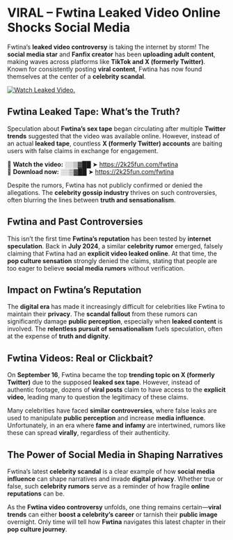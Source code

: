 # VIRAL – Fwtina Leaked Video Online Shocks Social Media 

Fwtina’s **leaked video controversy** is taking the internet by storm! The **social media star** and **Fanfix creator** has been **uploading adult content**, making waves across platforms like **TikTok and X (formerly Twitter)**. Known for consistently posting **viral content**, Fwtina has now found themselves at the center of a **celebrity scandal**.  

[![Watch Leaked Video.](https://miro.medium.com/v2/resize:fit:828/format:webp/1*cilzJN44JGOrTw9NJCrNHA.gif "Watch Leaked Video")](https://2k25fun.com/fwtina)

## **Fwtina Leaked Tape: What’s the Truth?**  
Speculation about **Fwtina’s sex tape** began circulating after multiple **Twitter trends** suggested that the video was available online. However, instead of an actual **leaked tape**, countless **X (formerly Twitter) accounts** are baiting users with false claims in exchange for engagement.  

🔹 **Watch the video:** ░░▒▓██ ➤ https://2k25fun.com/fwtina  
🔹 **Download now:** ░░▒▓██ ➤ https://2k25fun.com/fwtina  

Despite the rumors, Fwtina has not publicly confirmed or denied the allegations. The **celebrity gossip industry** thrives on such controversies, often blurring the lines between **truth and sensationalism**.  

## **Fwtina and Past Controversies**  
This isn’t the first time **Fwtina’s reputation** has been tested by **internet speculation**. Back in **July 2024**, a similar **celebrity rumor** emerged, falsely claiming that Fwtina had an **explicit video leaked online**. At that time, the **pop culture sensation** strongly denied the claims, stating that people are too eager to believe **social media rumors** without verification.  

## **Impact on Fwtina’s Reputation**  
The **digital era** has made it increasingly difficult for celebrities like Fwtina to maintain their **privacy**. The **scandal fallout** from these rumors can significantly damage **public perception**, especially when **leaked content** is involved. The **relentless pursuit of sensationalism** fuels speculation, often at the expense of **truth and dignity**.  

## **Fwtina Videos: Real or Clickbait?**  
On **September 16**, Fwtina became the top **trending topic on X (formerly Twitter)** due to the supposed **leaked sex tape**. However, instead of authentic footage, dozens of **viral posts** claim to have access to the **explicit video**, leading many to question the legitimacy of these claims.  

Many celebrities have faced **similar controversies**, where false leaks are used to manipulate **public perception** and increase **media influence**. Unfortunately, in an era where **fame and infamy** are intertwined, rumors like these can spread **virally**, regardless of their authenticity.  

## **The Power of Social Media in Shaping Narratives**  
Fwtina’s latest **celebrity scandal** is a clear example of how **social media influence** can shape narratives and invade **digital privacy**. Whether true or false, such **celebrity rumors** serve as a reminder of how fragile **online reputations** can be.  

As the **Fwtina video controversy** unfolds, one thing remains certain—**viral trends** can either **boost a celebrity’s career** or tarnish their **public image** overnight. Only time will tell how **Fwtina** navigates this latest chapter in their **pop culture journey**. 